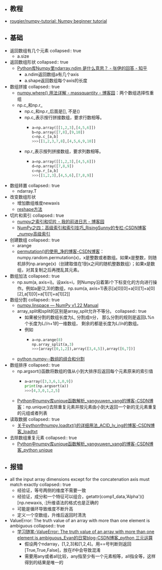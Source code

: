 - ## 教程
- [rougier/numpy-tutorial: Numpy beginner tutorial](https://github.com/rougier/numpy-tutorial)
- ## 基础
- 返回数组有几个元素
  collapsed:: true
	- a.size
- 返回数组形状
  collapsed:: true
	- [Python库Numpy里ndarray.ndim 是什么意思？ - 张伊的回答 - 知乎](https://www.zhihu.com/question/64894713/answer/228169291)
		- a.ndim返回数组a有几个axis
		- a.shape返回数组每个axis的长度
- 数组拼接
  collapsed:: true
	- [numpy.where() 用法详解 - massquantity - 博客园](https://www.cnblogs.com/massquantity/p/8908859.html)：两个数组选择性重组
	- np.c_和np.r_
		- np.c_和np.r_后面是[], 不是()
		- np.c_表示按行拼接数组，要求行数相等。
			- ``` python
			  a=np.array([[1,2,3],[4,5,6]])
			  b=np.array([7,8],[9,10])
			  c=np.c_[a,b]
			  >>>[[1,2,3,7,8],[4,5,6,9,10]]
			  
			  ```
		- np.r_表示按列拼接数组，要求列数相等。
			- ``` python
			  a=np.array([[1,2,3],[4,5,6]])
			  d=np.array([7,8,9])
			  c=np.r_[a,b]
			  >>>[[1,2,3],[4,5,6],[7,8,9]]
			  
			  ```
- 数组转置
  collapsed:: true
	- ndarray.T
- 改变数组形状
	- 增加数组维度newaxis
	- [reshape方法](https://www.jianshu.com/p/fc2fe026f002)
- 切片和索引
  collapsed:: true
	- [numpy之索引和切片 - 我的前进日志 - 博客园](https://www.cnblogs.com/sunshinewang/p/6882031.html)
	- [NumPy之四：高级索引和索引技巧_RisingSunny的专栏-CSDN博客_numpy高级索引](https://blog.csdn.net/wangwenzhi276/article/details/53436694)
- 创建数组
  collapsed:: true
	- arange
	- [permutation()的使用_净的博客-CSDN博客](https://blog.csdn.net/yangsong95/article/details/82502812)：numpy.random.permutation(x)，x是整数或者数组。如果x是整数，则随机排列np.arange(x)（创建取值在1到x之间的随机整数数组）；如果x是数组，对其复制之后再搅乱其元素。
- 数组加法
  collapsed:: true
	- np.sum(a, axis=i)。设axis=i，则Numpy沿着第i个下标变化的方向进行操作。例如a是(2,3)的数组，np.sum(a, axis=1)表示[a[0][0]+a[0][1]+a[0][2],a[1][0]+a[1][1]+a[1][2]]
- 数组分割
  collapsed:: true
	- [numpy.linspace — NumPy v1.22 Manual](https://numpy.org/doc/stable/reference/generated/numpy.linspace.html?highlight=linspace#numpy.linspace)
	- array_split和split的区别是array_split允许不等分。
	  collapsed:: true
		- 如果被分割的数组长度为L, 分割成n分， 那么分割的规则是返回L%n个长度为L//n+1的一维数组， 剩余的都是长度为L//n的数组。
		- 例如
			- ``` python
			  a=np.arange(8)
			  np.array_split(a,3)
			  >>>[array([0,1,2]),array([3,4,5]),array([6,7])]
			  
			  ```
	- [python numpy--数组的组合和分割](http://t.csdn.cn/E0Ugn)
- 数组排序
  collapsed:: true
	- np.argsort()函数将数组的值从小到大排序后返回每个元素原来的索引值
		- ``` python
		  a=array([3,3,6,1,0,9])
		  print(np.argsort(a))
		  >>>[4,3,0,1,2,5]
		  
		  ```
	- [Python中numpy库unique函数解析_yangyuwen_yang的博客-CSDN博客](https://blog.csdn.net/yangyuwen_yang/article/details/79193770)：np.unique()去除重复元素并按元素由小到大返回一个新的无元素重复的元组或者列表
- 读取数据
  collapsed:: true
	- [关于python中numpy.loadtxt()的详细用法_ACID_lv_ing的博客-CSDN博客_loadtxt](https://blog.csdn.net/ACID_lv_ing/article/details/87092714)
- 去除数组重复元素
  collapsed:: true
	- [Python中numpy库unique函数解析_yangyuwen_yang的博客-CSDN博客_python unique](https://blog.csdn.net/yangyuwen_yang/article/details/79193770)
- ## 报错
- all the input array dimensions except for the concatenation axis must match exactly
  collapsed:: true
	- 经验证，等号两侧的维度不需要一致
	- 经验证，成分和一个特征可以组合，getattr(comp1_data,'Alpha')()[np.newaxis, :]升维语法的格式也是正确的
	- 可能是循环导致维度不断升高
	- 定义一个空数组，升维后返回时清洗
- ValueError: The truth value of an array with more than one element is ambiguous
  collapsed:: true
	- [学习随笔-ValueError: The truth value of an array with more than one element is ambiguous_Evan的日常blog-CSDN博客_python 三元运算](https://blog.csdn.net/sinat_33563325/article/details/79868109)
		- 假设两个ndarray，[1,2,3]和[1,2,4]。用==号判断则返回[True,True,False]，放在if中会导致混淆
		- 需要用any或者all比较，any指至少有一个元素相等，all指全等，这样得到的结果是唯一的